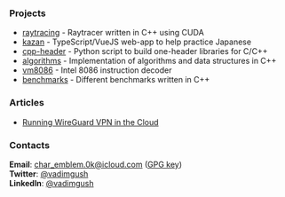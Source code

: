 ### Projects

 * [raytracing](https://github.com/vadimgush/raytracing) - Raytracer written in C++ using CUDA
 * [kazan](https://github.com/gush-labs/kazan) - TypeScript/VueJS web-app to help practice Japanese
 * [cpp-header](https://github.com/vadimgush/cpp-header) - Python script to build one-header libraries for C/C++
 * [algorithms](https://github.com/vadimgush/algorithms) - Implementation of algorithms and data structures in C++
 * [vm8086](https://github.com/vadimgush/vm8086) - Intel 8086 instruction decoder
 * [benchmarks](https://github.com/vadimgush/benchmarks) - Different benchmarks written in C++

### Articles

 * [Running WireGuard VPN in the Cloud](https://vadimgush.substack.com/p/setting-up-wireguard-vpn-on-virtual)

### Contacts

**Email**: char_emblem.0k@icloud.com ([GPG key](public.txt))  
**Twitter**: [@vadimgush](https://twitter.com/vadimgush)  
**LinkedIn**: [@vadimgush](https://linkedin.com/in/vadimgush)  
